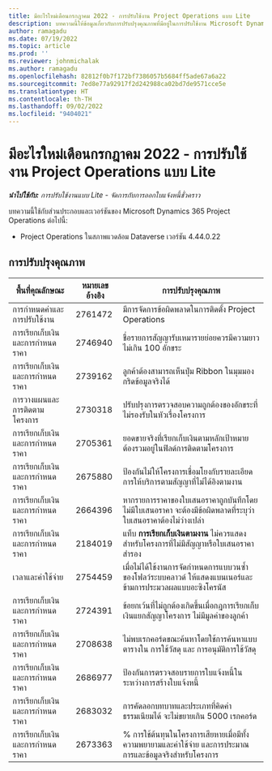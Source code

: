 ```yaml
---
title: มีอะไรใหม่เดือนกรกฎาคม 2022 - การปรับใช้งาน Project Operations แบบ Lite
description: บทความนี้ให้ข้อมูลเกี่ยวกับการปรับปรุงคุณภาพที่มีอยู่ในการปรับใช้งาน Microsoft Dynamics 365 Project Operations แบบ Lite ประจำเดือนกรกฎาคม 2022
author: ramagadu
ms.date: 07/19/2022
ms.topic: article
ms.prod: ''
ms.reviewer: johnmichalak
ms.author: ramagadu
ms.openlocfilehash: 82812f0b7f172bf7386057b5684ff5ade67a6a22
ms.sourcegitcommit: 7ed8e77a92917f2d242988ca02bd7de9571cce5e
ms.translationtype: HT
ms.contentlocale: th-TH
ms.lasthandoff: 09/02/2022
ms.locfileid: "9404021"
---
```

# <a name="whats-new-july-2022---project-operations-lite-deployment"></a>มีอะไรใหม่เดือนกรกฎาคม 2022 - การปรับใช้งาน Project Operations แบบ Lite

_**นำไปใช้กับ:** การปรับใช้งานแบบ Lite - จัดการกับการออกใบแจ้งหนี้ชั่วคราว_

บทความนี้ใช้กับส่วนประกอบและเวอร์ชันของ Microsoft Dynamics 365 Project Operations ต่อไปนี้:

- Project Operations ในสภาพแวดล้อม Dataverse เวอร์ชัน 4.44.0.22

## <a name="quality-updates"></a>การปรับปรุงคุณภาพ

| พื้นที่คุณลักษณะ | หมายเลขอ้างอิง | การปรับปรุงคุณภาพ |
| --- | --- | --- |
| การกำหนดค่าและการปรับใช้งาน | 2761472 | มีการจัดการข้อผิดพลาดในการติดตั้ง Project Operations |
| การเรียกเก็บเงินและการกำหนดราคา | 2746940 | ชื่อรายการสัญญารับเหมารายย่อยควรมีความยาวไม่เกิน 100 อักขระ |
| การเรียกเก็บเงินและการกำหนดราคา | 2739162 | ลูกค้าต้องสามารถเห็นปุ่ม Ribbon ในมุมมองกริดข้อมูลจริงได้ |
| การวางแผนและการติดตามโครงการ | 2730318 | ปรับปรุงการตรวจสอบความถูกต้องของอักขระที่ไม่รองรับในหัวเรื่องโครงการ |
| การเรียกเก็บเงินและการกำหนดราคา | 2705361 | ยอดขายจริงที่เรียกเก็บเงินตามหลักเป้าหมายต้องรวมอยู่ในฟิลด์การติดตามโครงการ |
| การเรียกเก็บเงินและการกำหนดราคา | 2675880 | ป้องกันไม่ให้โครงการเชื่อมโยงกับรายละเอียดการให้บริการตามสัญญาที่ไม่ได้อิงตามงาน |
| การเรียกเก็บเงินและการกำหนดราคา | 2664396 | หากรายการราคาของใบเสนอราคาถูกบันทึกโดยไม่มีใบเสนอราคา จะต้องมีข้อผิดพลาดที่ระบุว่าใบเสนอราคาต้องไม่ว่างเปล่า |
| การเรียกเก็บเงินและการกำหนดราคา | 2184019 | แท็บ **การเรียกเก็บเงินตามงาน** ไม่ควรแสดงสำหรับโครงการที่ไม่มีสัญญาหรือใบเสนอราคาสำรอง |
| เวลาและค่าใช้จ่าย | 2754459 | เมื่อไม่ได้ใช้งานการจัดกำหนดการแบบวนซ้ำของโฟลว์ระบบคลาวด์ ให้แสดงแบนเนอร์และข้ามการประมวลผลแบบอะซิงโครนัส |
| การเรียกเก็บเงินและการกำหนดราคา | 2724391 | ข้อยกเว้นที่ไม่ถูกต้องเกิดขึ้นเมื่อกฎการเรียกเก็บเงินแยกสัญญาโครงการ ไม่มีมูลค่าของลูกค้า |
| การเรียกเก็บเงินและการกำหนดราคา | 2708638 | ไม่พบเรกคอร์ดขณะค้นหาโดยใช้การค้นหาแบบตารางใน การใช้วัสดุ และ การอนุมัติการใช้วัสดุ|
| การเรียกเก็บเงินและการกำหนดราคา | 2686977 | ป้องกันการตรวจสอบรายการใบแจ้งหนี้ในระหว่างการสร้างใบแจ้งหนี้ |
| การเรียกเก็บเงินและการกำหนดราคา | 2683032 | การคัดลอกบทบาทและประเภทที่คิดค่าธรรมเนียมได้ จะไม่ขยายเกิน 5000 เรกคอร์ด|
| การเรียกเก็บเงินและการกำหนดราคา | 2673363 | % การใช้ต้นทุนในโครงการเสียหายเมื่อมีทั้งความพยายามและค่าใช้จ่าย และการประมาณการและข้อมูลจริงสำหรับโครงการ |
